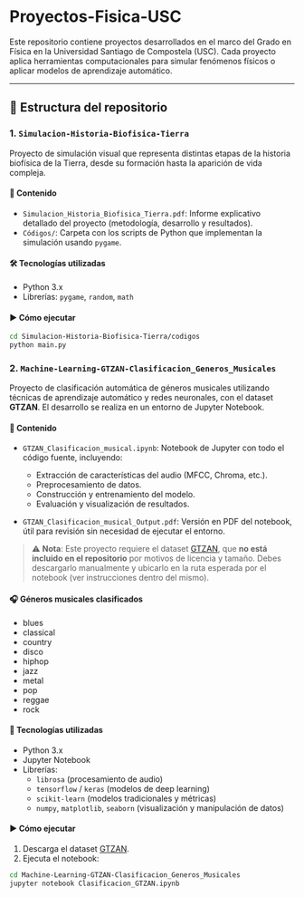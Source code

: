 # Proyectos-Fisica-USC

Este repositorio contiene proyectos desarrollados en el marco del Grado en Física en la Universidad Santiago de Compostela (USC). Cada proyecto aplica herramientas computacionales para simular fenómenos físicos o aplicar modelos de aprendizaje automático.

---

## 📁 Estructura del repositorio

### 1. `Simulacion-Historia-Biofisica-Tierra`

Proyecto de simulación visual que representa distintas etapas de la historia biofísica de la Tierra, desde su formación hasta la aparición de vida compleja.

#### 📂 Contenido

- `Simulacion_Historia_Biofisica_Tierra.pdf`: Informe explicativo detallado del proyecto (metodología, desarrollo y resultados).
- `Códigos/`: Carpeta con los scripts de Python que implementan la simulación usando `pygame`.

#### 🛠 Tecnologías utilizadas

- Python 3.x  
- Librerías: `pygame`, `random`, `math`

#### ▶️ Cómo ejecutar

```bash
cd Simulacion-Historia-Biofisica-Tierra/codigos
python main.py
```


### 2. `Machine-Learning-GTZAN-Clasificacion_Generos_Musicales`

Proyecto de clasificación automática de géneros musicales utilizando técnicas de aprendizaje automático y redes neuronales, con el dataset **GTZAN**. El desarrollo se realiza en un entorno de Jupyter Notebook.

#### 📂 Contenido

- `GTZAN_Clasificacion_musical.ipynb`: Notebook de Jupyter con todo el código fuente, incluyendo:
  - Extracción de características del audio (MFCC, Chroma, etc.).
  - Preprocesamiento de datos.
  - Construcción y entrenamiento del modelo.
  - Evaluación y visualización de resultados.

- `GTZAN_Clasificacion_musical_Output.pdf`: Versión en PDF del notebook, útil para revisión sin necesidad de ejecutar el entorno.

> ⚠️ **Nota**: Este proyecto requiere el dataset [GTZAN](https://www.kaggle.com/datasets/andradaolteanu/gtzan-dataset-music-genre-classification), que **no está incluido en el repositorio** por motivos de licencia y tamaño. Debes descargarlo manualmente y ubicarlo en la ruta esperada por el notebook (ver instrucciones dentro del mismo).

#### 🎧 Géneros musicales clasificados

- blues
- classical
- country
- disco
- hiphop
- jazz
- metal
- pop
- reggae
- rock

#### 🧰 Tecnologías utilizadas

- Python 3.x
- Jupyter Notebook
- Librerías:
  - `librosa` (procesamiento de audio)
  - `tensorflow` / `keras` (modelos de deep learning)
  - `scikit-learn` (modelos tradicionales y métricas)
  - `numpy`, `matplotlib`, `seaborn` (visualización y manipulación de datos)

#### ▶️ Cómo ejecutar

1. Descarga el dataset [GTZAN](https://www.kaggle.com/datasets/andradaolteanu/gtzan-dataset-music-genre-classification).
2. Ejecuta el notebook:

```bash
cd Machine-Learning-GTZAN-Clasificacion_Generos_Musicales
jupyter notebook Clasificacion_GTZAN.ipynb

